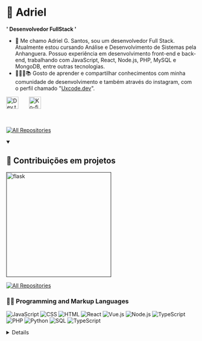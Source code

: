 # 👾 Adriel

**' Desenvolvedor FullStack '**

- 👾 Me chamo Adriel G. Santos, sou um desenvolvedor Full Stack. Atualmente estou cursando Análise e Desenvolvimento de Sistemas pela Anhanguera. Possuo experiência em desenvolvimento front-end e back-end, trabalhando com JavaScript, React, Node.js, PHP, MySQL e MongoDB, entre outras tecnologias.
- 💬🐱‍👓📚 Gosto de aprender e compartilhar conhecimentos com minha comunidade de desenvolvimento e também através do instagram, com o perfil chamado "[Uxcode.dev]("http://www.instagram.com/")".

 <p align="left">
      <!--<a href="https://www.youtube.com/c/fknight?sub_confirmation=1">
         <img alt="youtube subscribers" title="Subscribe to my YouTube channel" src="https://custom-icon-badges.demolab.com/youtube/channel/subscribers/UC2WHjPDvbE6O328n17ZGcfg?color=%23E05D44&label=SUBSCRIBE&logo=video&logoColor=white&style=for-the-badge&labelColor=CE4630"/></a> -->
      <!--<a href="https://www.youtube.com/c/fknight">
         <img alt="youtube views" title="YouTube views" src="https://custom-icon-badges.demolab.com/youtube/channel/views/UC2WHjPDvbE6O328n17ZGcfg?color=%23E1AD0E&logo=eye&logoColor=white&style=for-the-badge&labelColor=C79600"/></a>-->
      <!--<a href="https://github.com/ForrestKnight?tab=followers">
         <img alt="followers" title="Follow me on Github" src="https://custom-icon-badges.demolab.com/github/followers/ForrestKnight?color=236ad3&labelColor=1155ba&style=for-the-badge&logo=person-add&label=Follow&logoColor=white"/></a>-->
    



<!-- Social icons section -->
<p align="left">
  <!--<a href="https://www.youtube.com/c/DevProTips"><img width="32px" alt="Youtube" title="Youtube" src="https://i.imgur.com/qiXu7b2.png"/></a>
  &#8287;&#8287;&#8287;&#8287;&#8287;-->
  <!--<a href="https://www.linkedin.com/in/Adriel/"><img width="32px" alt="LinkedIn" title="LinkedIn" src="https://i.imgur.com/yRpa1dQ.png"/></a>
  &#8287;&#8287;&#8287;&#8287;&#8287;
  &#8287;&#8287;&#8287;&#8287;&#8287;
  &#8287;&#8287;&#8287;&#8287;&#8287;-->
  <a href="https://dev.to/adriel_santos"><img width="32px" alt="Dev.to" title="DenverCoder1 Dev.to" src="https://i.imgur.com/mVm29vK.png"></a>
  &#8287;&#8287;&#8287;&#8287;&#8287;
  <a href="https://ko-fi.com/adrielsantos"><img width="32px" alt="Ko-fi" title="Buy me a coffee" src="https://i.imgur.com/PpLeD3K.png"/></a>
<!--   &#8287;&#8287;&#8287;&#8287;&#8287;
  <a href="http://eyl327.mywebcommunity.org/promos/"><img width="32px" alt="Free Stuff" title="Free gifts for you" src="https://i.imgur.com/0uVwkoZ.png"/></a> -->
</p>

<br/>




  <!-- <a href="https://github.com/"><img alt="More about my sponsorship tiers" title="Sponsorship Tiers" src="https://custom-icon-badges.demolab.com/badge/-More%20About%20My%20Sponsorship%20Tiers-1F222E?style=for-the-badge&logoColor=white&logo=link-external"/></a>
</details>

<details open> 
  <summary><h2>📘 Meus Projetos de código aberto</h2></summary>

  <!-- Repo info cards - https://github.com/anuraghazra/github-readme-stats -->
  <!-- Small repo cards (fork) - https://github.com/DenverCoder1/github-readme-stats -->
 <!--  <p align="left">
    <a href=""><img width="278" src="https://denvercoder1-github-readme-stats.vercel.app/api/pin/?username=DenverCoder1&repo=readme-typing-svg&theme=react&bg_color=1F222E&title_color=F85D7F&hide_border=true&icon_color=F8D866&show_icons=false" alt="readme-typing-svg"></a>
   
  </p>-->

  <a href="https://github.com/DenverCoder1?tab=repositories&sort=stargazers"><img alt="All Repositories" title="All Repositories" src="https://custom-icon-badges.demolab.com/badge/-Click%20Here%20For%20All%20My%20Repos-1F222E?style=for-the-badge&logoColor=white&logo=repo"/></a>
</details>

<details open> 
  <summary><h2>📕 Contribuições em projetos</h2></summary>

  <!-- Small repo cards https://github.com/DenverCoder1/github-readme-stats (fork of anuraghazra/github-readme-stats) -->
  <p align="left">
    <a href=""><img width="278" src="https://denvercoder1-github-readme-stats.vercel.app/api/pin/?username=pallets&repo=flask&theme=react&bg_color=1F222E&title_color=F85D7F&hide_border=true&icon_color=F8D866&show_icons=false&show_description=false" alt="flask"></a>

  <p align="left">
    <a href="https://github.com/DenverCoderOne/My-Contributions/blob/main/README.md"><img alt="All Repositories" title="All Repositories" src="https://custom-icon-badges.demolab.com/badge/-Click%20Here%20For%20All%20My%20Forks-1F222E?style=for-the-badge&logoColor=white&logo=fork"/></a>
  </p>
</details>



  <h3>👨‍💻 Programming and Markup Languages</h3>

<p>
    <img alt="JavaScript" src="https://img.shields.io/badge/JavaScript-F7DF1E.svg?logo=javascript&logoColor=black">
    <img alt="CSS" src="https://img.shields.io/badge/CSS-1572B6.svg?logo=css3&logoColor=white">
    <img alt="HTML" src="https://img.shields.io/badge/HTML-E34F26.svg?logo=html5&logoColor=white">
    <img alt="React" src="https://img.shields.io/badge/React-61DAFB.svg?logo=react&logoColor=black">
    <img alt="Vue.js" src="https://img.shields.io/badge/Vue.js-4FC08D.svg?logo=vue.js&logoColor=white">
    <img alt="Node.js" src="https://img.shields.io/badge/Node.js-43853D.svg?logo=node.js&logoColor=white">
    <img alt="TypeScript" src="https://img.shields.io/badge/TypeScript-007ACC.svg?logo=typescript&logoColor=white">
    <img alt="PHP" src="https://img.shields.io/badge/PHP-777BB4.svg?logo=php&logoColor=white">
    <img alt="Python" src="https://img.shields.io/badge/Python-14354C.svg?logo=python&logoColor=white">
    <img alt="SQL" src="https://custom-icon-badges.demolab.com/badge/SQL-025E8C.svg?logo=database&logoColor=white">
    <img alt="TypeScript" src="https://img.shields.io/badge/TypeScript-007ACC.svg?logo=typescript&logoColor=white">
    <!--<img alt="Angular" src="https://img.shields.io/badge/Angular-DD0031.svg?logo=angular&logoColor=white">
    <img alt="Svelte" src="https://img.shields.io/badge/Svelte-FF3E00.svg?logo=svelte&logoColor=white">
    <img alt="Preact" src="https://img.shields.io/badge/Preact-673AB8.svg?logo=preact&logoColor=white">
    <img alt="Next.js" src="https://img.shields.io/badge/Next.js-000000.svg?logo=next.js&logoColor=white">
    <img alt="Nuxt.js" src="https://img.shields.io/badge/Nuxt.js-00DC82.svg?logo=nuxt.js&logoColor=white">
    <img alt="Solid.js" src="https://img.shields.io/badge/Solid.js-2C4F7C.svg?logo=solid&logoColor=white">
    <img alt="Express.js" src="https://img.shields.io/badge/Express.js-000000.svg?logo=express&logoColor=white">
    <img alt="NestJS" src="https://img.shields.io/badge/NestJS-E0234E.svg?logo=nestjs&logoColor=white">
    <img alt="Koa.js" src="https://img.shields.io/badge/Koa.js-33333D.svg?logo=koa&logoColor=white">
    <img alt="Fastify" src="https://img.shields.io/badge/Fastify-000000.svg?logo=fastify&logoColor=white">
    <img alt="Hapi.js" src="https://img.shields.io/badge/Hapi.js-FFAA00.svg?logo=hapi&logoColor=white">
    <img alt="AdonisJS" src="https://img.shields.io/badge/AdonisJS-220052.svg?logo=adonisjs&logoColor=white">
    <img alt="Vite" src="https://img.shields.io/badge/Vite-646CFF.svg?logo=vite&logoColor=white">
    <img alt="Prettier" src="https://img.shields.io/badge/Prettier-F7B93E.svg?logo=prettier&logoColor=black">
    <img alt="ESLint" src="https://img.shields.io/badge/ESLint-4B32C3.svg?logo=eslint&logoColor=white">
    <img alt="Webpack" src="https://img.shields.io/badge/Webpack-8DD6F9.svg?logo=webpack&logoColor=black">-->
    <!--<img alt="Bash" src="https://img.shields.io/badge/Bash-121011.svg?logo=gnu-bash&logoColor=white">
    <img alt="C" src="https://custom-icon-badges.demolab.com/badge/C-03599C.svg?logo=c-in-hexagon&logoColor=white">
    <img alt="C++" src="https://custom-icon-badges.demolab.com/badge/C++-9C033A.svg?logo=cpp2&logoColor=white">
    <img alt="C#" src="https://custom-icon-badges.demolab.com/badge/C%23-68217A.svg?logo=cs2&logoColor=white">
    <img alt="Ceylon" src="https://custom-icon-badges.demolab.com/badge/Ceylon-E39842.svg?logo=ceylon&logoColor=white">
    <img alt="MIPS Assembly" src="https://custom-icon-badges.demolab.com/badge/Assembly-525252.svg?logo=asm-hex&logoColor=white">
    <img alt="Google Apps Script" src="https://custom-icon-badges.demolab.com/badge/Google%20Apps%20Script-02569B.svg?logo=gs&logoColor=white">
    <img alt="Groovy" src="https://custom-icon-badges.demolab.com/badge/Groovy-4298B8.svg?logo=apachegroovy&logoColor=white">
    <img alt="Java" src="https://custom-icon-badges.demolab.com/badge/Java-007396.svg?logo=java&logoColor=white">
    <img alt="LaTeX" src="https://img.shields.io/badge/LaTeX-008080.svg?logo=LaTeX&logoColor=white">
    <img alt="Markdown" src="https://img.shields.io/badge/Markdown-000000.svg?logo=markdown&logoColor=white">-->
    <!--<img alt="Prolog" src="https://custom-icon-badges.demolab.com/badge/Prolog-E61B23.svg?logo=swi-prolog&logoColor=white">-->
    <!--<img alt="R" src="https://img.shields.io/badge/R-276DC3.svg?logo=r&logoColor=white">
    <img alt="Restructured Text" src="https://img.shields.io/badge/Restructured Text-3a4148.svg?logo=readthedocs&logoColor=white">
    <img alt="Scratch" src="https://img.shields.io/badge/Scratch-4D97FF.svg?logo=scratch&logoColor=white">-->
    <!--<img alt="SVG+XML" src="https://img.shields.io/badge/SVG%2BXML-e0982c.svg?logo=svg&logoColor=white">-->
</p>

<details>

<h3>🧐 Frameworks and Libraries</h3>

<p>
    <img alt="Arduino" src="https://img.shields.io/badge/-Arduino-00979D?logo=Arduino&logoColor=white">
    <img alt="BlissfulJS" src="https://custom-icon-badges.demolab.com/badge/Bliss.js-3dacc2.svg?logo=bliss&logoColor=white">
    <img alt="Bootstrap" src="https://img.shields.io/badge/Bootstrap-7952B3.svg?logo=bootstrap&logoColor=white">
    <img alt="UIKit" src="https://img.shields.io/badge/UIKit-2396F3.svg?logo=swift&logoColor=white">
    <img alt="Cordova" src="https://img.shields.io/badge/-Cordova-E8E8E8?logo=apache-cordova&logoColor=black">
    <img alt="Discord.py" src="https://custom-icon-badges.demolab.com/badge/Discord.py-0d1620.svg?logo=dpy">
    <img alt="Electron" src="https://img.shields.io/badge/Electron-20232e.svg?logo=electron&logoColor=white">
    <img alt="Express.js" src="https://img.shields.io/badge/Express.js-404d59.svg?logo=express&logoColor=white">
    <img alt="Flask" src="https://img.shields.io/badge/Flask-000000.svg?logo=flask&logoColor=white">
    <img alt="GitHub Actions" src="https://img.shields.io/badge/GitHub%20Actions-2671E5.svg?logo=github%20actions&logoColor=white">
    <img alt="Gunicorn" src="https://img.shields.io/badge/-Gunicorn-499848.svg?logo=gunicorn&logoColor=white">
    <img alt="JUnit" src="https://custom-icon-badges.demolab.com/badge/JUnit-25A162.svg?logo=check-circle&logoColor=white">
    <img alt="Material Design" src="https://img.shields.io/badge/Material%20Design-0081CB.svg?logo=material-design&logoColor=white">
</P>
    <h3>IDE's e Editores de código</h3>
    <img alt="VS Code" src="https://img.shields.io/badge/VS%20Code-007ACC.svg?logo=visual-studio-code&logoColor=white">
    <img alt="Unreal Engine" src="https://img.shields.io/badge/Unreal%20Engine-0E1128.svg?logo=unrealengine&    logoColor=white">
    <img alt="WebStorm" src="https://img.shields.io/badge/WebStorm-000000.svg?logo=jetbrains&logoColor=white">
    <img alt="PyCharm" src="https://img.shields.io/badge/PyCharm-000000.svg?logo=pycharm&logoColor=white">
    <img alt="Android Studio" src="https://img.shields.io/badge/Android%20Studio-3DDC84.svg?logo=androidstudio&   logoColor=white">
    <img alt="NetBeans" src="https://img.shields.io/badge/NetBeans-1B6AC6.svg?logo=apache-netbeans-ide&logoColor=white">
    <img alt="Xcode" src="https://img.shields.io/badge/Xcode-147EFB.svg?logo=xcode&logoColor=white">
  </P>
    <h3>Controle de Versão</h3>
    <img alt="Git" src="https://img.shields.io/badge/Git-F05032.svg?logo=git&logoColor=white">
    <img alt="GitHub" src="https://img.shields.io/badge/GitHub-181717.svg?logo=github&logoColor=white">
    <img alt="GitLab" src="https://img.shields.io/badge/GitLab-FC6D26.svg?logo=gitlab&logoColor=white">
    <img alt="Sourcetree" src="https://img.shields.io/badge/Sourcetree-0052CC.svg?logo=sourcetree&logoColor=white">
</P>
    <h3> Design e Edição de Imagens/Vídeos</h3>
    <img alt="Adobe Photoshop" src="https://img.shields.io/badge/Photoshop-31A8FF.svg?logo=adobephotoshop&    logoColor=white">
    <img alt="Adobe Illustrator" src="https://img.shields.io/badge/Illustrator-FF9A00.svg?logo=adobeillustrator&    logoColor=white">
    <img alt="Adobe Premiere Pro" src="https://img.shields.io/badge/Premiere%20Pro-9999FF.svg?logo=adobepremierepro&    logoColor=white">
    <img alt="Adobe After Effects" src="https://img.shields.io/badge/After%20Effects-9999FF.svg?logo=adobeaftereffects&   logoColor=white">
    <img alt="Figma" src="https://img.shields.io/badge/Figma-F24E1E.svg?logo=figma&logoColor=white">
    <img alt="Sketch" src="https://img.shields.io/badge/Sketch-F7B500.svg?logo=sketch&logoColor=black">
    <img alt="Inkscape" src="https://img.shields.io/badge/Inkscape-000000.svg?logo=inkscape&logoColor=white">
    <img alt="Canva" src="https://img.shields.io/badge/Canva-00C4CC.svg?logo=canva&logoColor=white">
</P>
    <h3>Desenvolvimento Mobile</h3>
    <img alt="Xcode" src="https://img.shields.io/badge/Xcode-147EFB.svg?logo=xcode&logoColor=white">
    <img alt="Flutter" src="https://img.shields.io/badge/Flutter-02569B.svg?logo=flutter&logoColor=white">
    <img alt="React Native" src="https://img.shields.io/badge/React%20Native-61DAFB.svg?logo=react&logoColor=black">
    <img alt="Expo" src="https://img.shields.io/badge/Expo-000020.svg?logo=expo&logoColor=white">
</P>
    <h3>Ferramentas para Backend e Banco de Dados</h3>
    <img alt="Postman" src="https://img.shields.io/badge/Postman-FF6C37.svg?logo=postman&logoColor=white">
    <img alt="Insomnia" src="https://img.shields.io/badge/Insomnia-4000BF.svg?logo=insomnia&logoColor=white">
    <img alt="MySQL Workbench" src="https://img.shields.io/badge/MySQL%20Workbench-4479A1.svg?logo=mysql&   logoColor=white">
    <img alt="MongoDB Compass" src="https://img.shields.io/badge/MongoDB%20Compass-47A248.svg?logo=mongodb&   logoColor=white">
  </p>
    <h3>Ferramentas de Produtividade e Automação</h3>   
    <img alt="Notion" src="https://img.shields.io/badge/Notion-000000.svg?logo=notion&logoColor=white">
    <img alt="Obsidian" src="https://img.shields.io/badge/Obsidian-483699.svg?logo=obsidian&logoColor=white">
    <img alt="Jira" src="https://img.shields.io/badge/Jira-0052CC.svg?logo=jira&logoColor=white">
    <img alt="Trello" src="https://img.shields.io/badge/Trello-0052CC.svg?logo=trello&logoColor=white">



 

  <!--<h3>💻 GitHub Profile Stats</h3>-->

  <!-- https://github.com/anuraghazra/github-readme-stats -->

  <!--<a href="https://github.com/anuraghazra/github-readme-stats"><img alt="DenverCoder1's Github Stats" src="https://denvercoder1-github-readme-stats.vercel.app/api/?username=DenverCoder1&show_icons=true&include_all_commits=true&count_private=true&theme=react&hide_border=true&bg_color=1F222E&title_color=F85D7F&icon_color=F8D866" height="192px"/></a>
  <a href="https://github.com/anuraghazra/github-readme-stats"><img alt="DenverCoder1's Top Languages" src="https://denvercoder1-github-readme-stats.vercel.app/api/top-langs/?username=DenverCoder1&langs_count=8&layout=compact&theme=react&hide_border=true&bg_color=1F222E&title_color=F85D7F&icon_color=F8D866&hide=Jupyter%20Notebook,Roff" height="192px"/></a>
  <br/>

  <b>Note:</b> Top languages is only a metric of the languages my public code consists of and doesn't reflect experience or skill level.
  
  <!-- https://github.com/ashutosh00710/github-readme-activity-graph -->

  <!--<a href="https://github.com/ashutosh00710/github-readme-activity-graph"><img alt="DenverCoder1's Activity Graph" src="https://github-readme-activity-graph.vercel.app/graph/?username=DenverCoder1&bg_color=1F222E&color=F8D866&line=F85D7F&point=FFFFFF&hide_border=true" /></a>

  <h3>⚡ Recent GitHub Activity</h3>

  <!-- https://github.com/jamesgeorge007/github-activity-readme -->
  <!--START_SECTION:activity-->

  <!--1. 🗣 Commented on [#767](https://github.com/DenverCoder1/github-readme-streak-stats/issues/767) in    [DenverCoder1/github-readme-streak-stats](https://github.com/DenverCoder1/github-readme-streak-stats)
  2. 🗣 Commented on [#767](https://github.com/DenverCoder1/github-readme-streak-stats/issues/767) in [DenverCoder1/   github-readme-streak-stats](https://github.com/DenverCoder1/github-readme-streak-stats)
  3. 🗣 Commented on [#380](https://github.com/DenverCoder1/readme-typing-svg/issues/380) in [DenverCoder1/  readme-typing-svg](https://github.com/DenverCoder1/readme-typing-svg)
  4. ❗️ Closed issue [#336](https://github.com/DenverCoder1/readme-typing-svg/issues/336) in [DenverCoder1/  readme-typing-svg](https://github.com/DenverCoder1/readme-typing-svg)
  5. 🎉 Merged PR [#380](https://github.com/DenverCoder1/readme-typing-svg/pull/380) in [DenverCoder1/   readme-typing-svg](https://github.com/DenverCoder1/readme-typing-svg)
  <!--END_SECTION:activity-->
